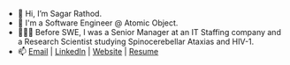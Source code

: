 - 👋 Hi, I’m Sagar Rathod.
- 💼 I'm a Software Engineer @ Atomic Object.
- 🙋🏽‍♂️ Before SWE, I was a Senior Manager at an IT Staffing company and a Research Scientist studying Spinocerebellar Ataxias and HIV-1.
- 📫 [Email](sagarbrathod1@gmail.com) | [LinkedIn](https://www.linkedin.com/in/sagarbrathod/) | [Website](https://sagarrathod.site) | [Resume](https://github.com/sagarbrathod1/resume/blob/main/Resume%20-%20Sagar%20Rathod.pdf)

<!---
sagarbrathod1/sagarbrathod1 is a ✨ special ✨ repository because its `README.md` (this file) appears on your GitHub profile.
You can click the Preview link to take a look at your changes.
--->
